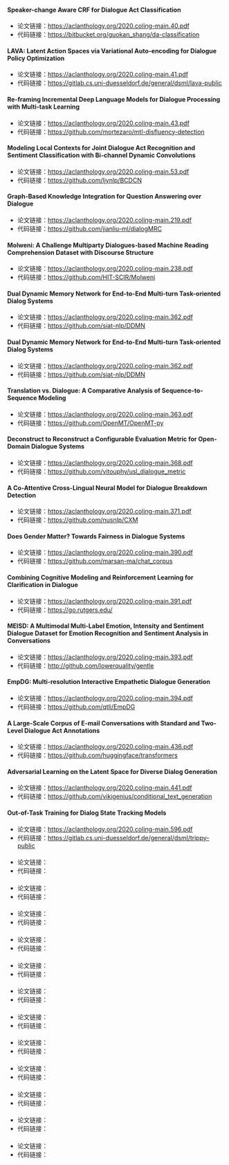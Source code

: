#### Speaker-change Aware CRF for Dialogue Act Classification

- 论文链接：https://aclanthology.org/2020.coling-main.40.pdf
- 代码链接：https://bitbucket.org/guokan_shang/da-classification

#### LAVA: Latent Action Spaces via Variational Auto-encoding for Dialogue Policy Optimization

- 论文链接：https://aclanthology.org/2020.coling-main.41.pdf
- 代码链接：https://gitlab.cs.uni-duesseldorf.de/general/dsml/lava-public

#### Re-framing Incremental Deep Language Models for Dialogue Processing with Multi-task Learning

- 论文链接：https://aclanthology.org/2020.coling-main.43.pdf
- 代码链接：https://github.com/mortezaro/mtl-disfluency-detection

#### Modeling Local Contexts for Joint Dialogue Act Recognition and Sentiment Classification with Bi-channel Dynamic Convolutions

- 论文链接：https://aclanthology.org/2020.coling-main.53.pdf
- 代码链接：https://github.com/ljynlp/BCDCN

#### Graph-Based Knowledge Integration for Question Answering over Dialogue

- 论文链接：https://aclanthology.org/2020.coling-main.219.pdf
- 代码链接：https://github.com/jianliu-ml/dialogMRC

#### Molweni: A Challenge Multiparty Dialogues-based Machine Reading Comprehension Dataset with Discourse Structure

- 论文链接：https://aclanthology.org/2020.coling-main.238.pdf
- 代码链接：https://github.com/HIT-SCIR/Molweni

#### Dual Dynamic Memory Network for End-to-End Multi-turn Task-oriented Dialog Systems

- 论文链接：https://aclanthology.org/2020.coling-main.362.pdf
- 代码链接：https://github.com/siat-nlp/DDMN

#### Dual Dynamic Memory Network for End-to-End Multi-turn Task-oriented Dialog Systems

- 论文链接：https://aclanthology.org/2020.coling-main.362.pdf
- 代码链接：https://github.com/siat-nlp/DDMN

#### Translation vs. Dialogue: A Comparative Analysis of Sequence-to-Sequence Modeling

- 论文链接：https://aclanthology.org/2020.coling-main.363.pdf
- 代码链接：https://github.com/OpenMT/OpenMT-py

#### Deconstruct to Reconstruct a Configurable Evaluation Metric for Open-Domain Dialogue Systems

- 论文链接：https://aclanthology.org/2020.coling-main.368.pdf
- 代码链接：https://github.com/vitouphy/usl_dialogue_metric

#### A Co-Attentive Cross-Lingual Neural Model for Dialogue Breakdown Detection

- 论文链接：https://aclanthology.org/2020.coling-main.371.pdf
- 代码链接：https://github.com/nusnlp/CXM

#### Does Gender Matter? Towards Fairness in Dialogue Systems

- 论文链接：https://aclanthology.org/2020.coling-main.390.pdf
- 代码链接：https://github.com/marsan-ma/chat_corpus

#### Combining Cognitive Modeling and Reinforcement Learning for Clarification in Dialogue

- 论文链接：https://aclanthology.org/2020.coling-main.391.pdf
- 代码链接：https://go.rutgers.edu/

#### MEISD: A Multimodal Multi-Label Emotion, Intensity and Sentiment Dialogue Dataset for Emotion Recognition and Sentiment Analysis in Conversations

- 论文链接：https://aclanthology.org/2020.coling-main.393.pdf
- 代码链接：http://github.com/lowerquality/gentle

#### EmpDG: Multi-resolution Interactive Empathetic Dialogue Generation

- 论文链接：https://aclanthology.org/2020.coling-main.394.pdf
- 代码链接：https://github.com/qtli/EmpDG

#### A Large-Scale Corpus of E-mail Conversations with Standard and Two-Level Dialogue Act Annotations

- 论文链接：https://aclanthology.org/2020.coling-main.436.pdf
- 代码链接：https://github.com/huggingface/transformers

#### Adversarial Learning on the Latent Space for Diverse Dialog Generation

- 论文链接：https://aclanthology.org/2020.coling-main.441.pdf
- 代码链接：https://github.com/vikigenius/conditional_text_generation

#### Out-of-Task Training for Dialog State Tracking Models

- 论文链接：https://aclanthology.org/2020.coling-main.596.pdf
- 代码链接：https://gitlab.cs.uni-duesseldorf.de/general/dsml/trippy-public

#### 

- 论文链接：
- 代码链接：

#### 

- 论文链接：
- 代码链接：

#### 

- 论文链接：
- 代码链接：

#### 

- 论文链接：
- 代码链接：

#### 

- 论文链接：
- 代码链接：

#### 

- 论文链接：
- 代码链接：

#### 

- 论文链接：
- 代码链接：

#### 

- 论文链接：
- 代码链接：

#### 

- 论文链接：
- 代码链接：

#### 

- 论文链接：
- 代码链接：

#### 

- 论文链接：
- 代码链接：

#### 

- 论文链接：
- 代码链接：

